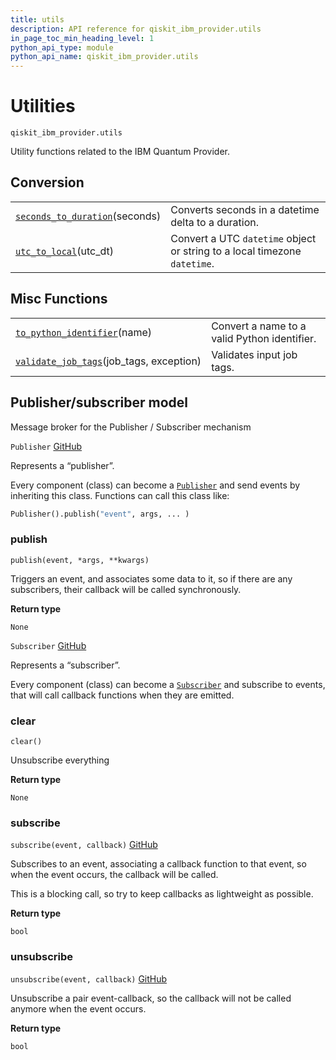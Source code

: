 ```yaml
---
title: utils
description: API reference for qiskit_ibm_provider.utils
in_page_toc_min_heading_level: 1
python_api_type: module
python_api_name: qiskit_ibm_provider.utils
---
```


<span id="utilities-qiskit-ibm-provider-utils" />

<span id="module-qiskit_ibm_provider.utils" />

<span id="qiskit-ibm-provider-utils" />

# Utilities

<span id="module-qiskit_ibm_provider.utils" />

`qiskit_ibm_provider.utils`

Utility functions related to the IBM Quantum Provider.

## Conversion

|                                                                                                                                 |                                                                           |
| ------------------------------------------------------------------------------------------------------------------------------- | ------------------------------------------------------------------------- |
| [`seconds_to_duration`](qiskit_ibm_provider.utils.seconds_to_duration "qiskit_ibm_provider.utils.seconds_to_duration")(seconds) | Converts seconds in a datetime delta to a duration.                       |
| [`utc_to_local`](qiskit_ibm_provider.utils.utc_to_local "qiskit_ibm_provider.utils.utc_to_local")(utc\_dt)                      | Convert a UTC `datetime` object or string to a local timezone `datetime`. |

## Misc Functions

|                                                                                                                                        |                                              |
| -------------------------------------------------------------------------------------------------------------------------------------- | -------------------------------------------- |
| [`to_python_identifier`](qiskit_ibm_provider.utils.to_python_identifier "qiskit_ibm_provider.utils.to_python_identifier")(name)        | Convert a name to a valid Python identifier. |
| [`validate_job_tags`](qiskit_ibm_provider.utils.validate_job_tags "qiskit_ibm_provider.utils.validate_job_tags")(job\_tags, exception) | Validates input job tags.                    |

<span id="module-qiskit_ibm_provider.utils.pubsub" />

<span id="publisher-subscriber-model" />

## Publisher/subscriber model

Message broker for the Publisher / Subscriber mechanism

<span id="qiskit_ibm_provider.utils.pubsub.Publisher" />

`Publisher` [GitHub](https://github.com/Qiskit/qiskit-ibm-provider/tree/stable/0.10/qiskit_ibm_provider/utils/pubsub.py#L140-L155 "view source code")

Represents a “publisher”.

Every component (class) can become a [`Publisher`](#qiskit_ibm_provider.utils.pubsub.Publisher "qiskit_ibm_provider.utils.pubsub.Publisher") and send events by inheriting this class. Functions can call this class like:

```python
Publisher().publish("event", args, ... )
```

### publish

<span id="qiskit_ibm_provider.utils.pubsub.Publisher.publish" />

`publish(event, *args, **kwargs)`

Triggers an event, and associates some data to it, so if there are any subscribers, their callback will be called synchronously.

**Return type**

`None`

<span id="qiskit_ibm_provider.utils.pubsub.Subscriber" />

`Subscriber` [GitHub](https://github.com/Qiskit/qiskit-ibm-provider/tree/stable/0.10/qiskit_ibm_provider/utils/pubsub.py#L158-L182 "view source code")

Represents a “subscriber”.

Every component (class) can become a [`Subscriber`](#qiskit_ibm_provider.utils.pubsub.Subscriber "qiskit_ibm_provider.utils.pubsub.Subscriber") and subscribe to events, that will call callback functions when they are emitted.

### clear

<span id="qiskit_ibm_provider.utils.pubsub.Subscriber.clear" />

`clear()`

Unsubscribe everything

**Return type**

`None`

### subscribe

<span id="qiskit_ibm_provider.utils.pubsub.Subscriber.subscribe" />

`subscribe(event, callback)` [GitHub](https://github.com/Qiskit/qiskit-ibm-provider/tree/stable/0.10/qiskit_ibm_provider/utils/pubsub.py#L168-L173 "view source code")

Subscribes to an event, associating a callback function to that event, so when the event occurs, the callback will be called.

This is a blocking call, so try to keep callbacks as lightweight as possible.

**Return type**

`bool`

### unsubscribe

<span id="qiskit_ibm_provider.utils.pubsub.Subscriber.unsubscribe" />

`unsubscribe(event, callback)` [GitHub](https://github.com/Qiskit/qiskit-ibm-provider/tree/stable/0.10/qiskit_ibm_provider/utils/pubsub.py#L175-L178 "view source code")

Unsubscribe a pair event-callback, so the callback will not be called anymore when the event occurs.

**Return type**

`bool`

